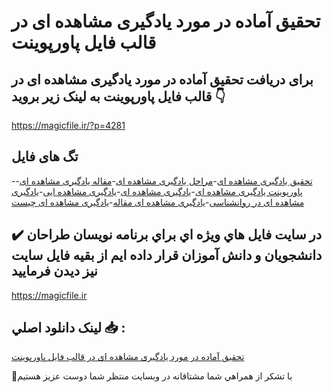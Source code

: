 # تحقیق آماده در مورد یادگیری مشاهده ای در قالب فایل پاورپوینت

## برای دریافت تحقیق آماده در مورد یادگیری مشاهده ای در قالب فایل پاورپوینت به لینک زیر بروید 👇

https://magicfile.ir/?p=4281

## تگ های فایل

-[تحقیق یادگیری مشاهده ای](https://magicfile.ir/product/%d8%aa%d8%ad%d9%82%db%8c%d9%82-%db%8c%d8%a7%d8%af%da%af%db%8c%d8%b1%db%8c-%d9%85%d8%b4%d8%a7%d9%87%d8%af%d9%87-%d8%a7%db%8c-%d8%af%d8%b1-%d9%be%d8%a7%d9%88%d8%b1%d9%be%d9%88%db%8c%d9%86%d8%aa/)-[مراحل یادگیری مشاهده ای](https://magicfile.ir/product/%d8%aa%d8%ad%d9%82%db%8c%d9%82-%db%8c%d8%a7%d8%af%da%af%db%8c%d8%b1%db%8c-%d9%85%d8%b4%d8%a7%d9%87%d8%af%d9%87-%d8%a7%db%8c-%d8%af%d8%b1-%d9%be%d8%a7%d9%88%d8%b1%d9%be%d9%88%db%8c%d9%86%d8%aa/)-[مقاله یادگیری مشاهده ای](https://magicfile.ir/product/%d8%aa%d8%ad%d9%82%db%8c%d9%82-%db%8c%d8%a7%d8%af%da%af%db%8c%d8%b1%db%8c-%d9%85%d8%b4%d8%a7%d9%87%d8%af%d9%87-%d8%a7%db%8c-%d8%af%d8%b1-%d9%be%d8%a7%d9%88%d8%b1%d9%be%d9%88%db%8c%d9%86%d8%aa/)-[پاورپوینت یادگیری مشاهده ای](https://magicfile.ir/product/%d8%aa%d8%ad%d9%82%db%8c%d9%82-%db%8c%d8%a7%d8%af%da%af%db%8c%d8%b1%db%8c-%d9%85%d8%b4%d8%a7%d9%87%d8%af%d9%87-%d8%a7%db%8c-%d8%af%d8%b1-%d9%be%d8%a7%d9%88%d8%b1%d9%be%d9%88%db%8c%d9%86%d8%aa/)-[یادگیری مشاهده ای](https://magicfile.ir/product/%d8%aa%d8%ad%d9%82%db%8c%d9%82-%db%8c%d8%a7%d8%af%da%af%db%8c%d8%b1%db%8c-%d9%85%d8%b4%d8%a7%d9%87%d8%af%d9%87-%d8%a7%db%8c-%d8%af%d8%b1-%d9%be%d8%a7%d9%88%d8%b1%d9%be%d9%88%db%8c%d9%86%d8%aa/)-[یادگیری مشاهده ایی](https://magicfile.ir/product/%d8%aa%d8%ad%d9%82%db%8c%d9%82-%db%8c%d8%a7%d8%af%da%af%db%8c%d8%b1%db%8c-%d9%85%d8%b4%d8%a7%d9%87%d8%af%d9%87-%d8%a7%db%8c-%d8%af%d8%b1-%d9%be%d8%a7%d9%88%d8%b1%d9%be%d9%88%db%8c%d9%86%d8%aa/)-[یادگیری مشاهده ای در روانشناسی](https://magicfile.ir/product/%d8%aa%d8%ad%d9%82%db%8c%d9%82-%db%8c%d8%a7%d8%af%da%af%db%8c%d8%b1%db%8c-%d9%85%d8%b4%d8%a7%d9%87%d8%af%d9%87-%d8%a7%db%8c-%d8%af%d8%b1-%d9%be%d8%a7%d9%88%d8%b1%d9%be%d9%88%db%8c%d9%86%d8%aa/)-[یادگیری مشاهده ای مقاله](https://magicfile.ir/product/%d8%aa%d8%ad%d9%82%db%8c%d9%82-%db%8c%d8%a7%d8%af%da%af%db%8c%d8%b1%db%8c-%d9%85%d8%b4%d8%a7%d9%87%d8%af%d9%87-%d8%a7%db%8c-%d8%af%d8%b1-%d9%be%d8%a7%d9%88%d8%b1%d9%be%d9%88%db%8c%d9%86%d8%aa/)-[یادگیری مشاهده ای چیست](https://magicfile.ir/product/%d8%aa%d8%ad%d9%82%db%8c%d9%82-%db%8c%d8%a7%d8%af%da%af%db%8c%d8%b1%db%8c-%d9%85%d8%b4%d8%a7%d9%87%d8%af%d9%87-%d8%a7%db%8c-%d8%af%d8%b1-%d9%be%d8%a7%d9%88%d8%b1%d9%be%d9%88%db%8c%d9%86%d8%aa/)

## ✔️ در سايت فايل هاي ويژه اي براي برنامه نويسان طراحان دانشجويان و دانش آموزان قرار داده ايم از بقيه فايل سايت نيز ديدن فرماييد

https://magicfile.ir


## لينک دانلود اصلي 📥 :

[تحقیق آماده در مورد یادگیری مشاهده ای در قالب فایل پاورپوینت](https://magicfile.ir/product/%d8%aa%d8%ad%d9%82%db%8c%d9%82-%db%8c%d8%a7%d8%af%da%af%db%8c%d8%b1%db%8c-%d9%85%d8%b4%d8%a7%d9%87%d8%af%d9%87-%d8%a7%db%8c-%d8%af%d8%b1-%d9%be%d8%a7%d9%88%d8%b1%d9%be%d9%88%db%8c%d9%86%d8%aa/) 


🙏با تشکر از همراهي شما مشتاقانه در وبسایت منتظر شما دوست عزیز هستیم

